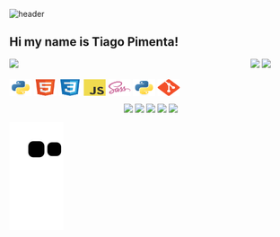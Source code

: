![header](https://capsule-render.vercel.app/api?type=waving&height=300&text=Hi%20my%20name%20is%20Tiago%20Pimenta!)

## Hi my name is Tiago Pimenta!
<div align="left">
<img align='left' src="https://www.cmarix.com/blog/wp-content/uploads/2019/03/Hiring.gif" width="430">
</div>

<div align="rigth"> 
  <a href = "mailto:tiagopimenta.ata@gmail.com"><img src="https://img.shields.io/badge/-Gmail-%23333?style=for-the-badge&logo=gmail&logoColor=white" target="_blank"></a>
  <a href="https://www.linkedin.com/in/tiago-o-pimenta" target="_blank"><img src="https://img.shields.io/badge/-LinkedIn-%230077B5?style=for-the-badge&logo=linkedin&logoColor=white" target="_blank"></a> 

<div style="display: inline_block"><br>
  <img align="center" alt="pimenta-Python" height="30" width="40" src="https://raw.githubusercontent.com/devicons/devicon/master/icons/python/python-original.svg">
  <img align="center" alt="pimenta-html" height="30" width="40" src="https://raw.githubusercontent.com/devicons/devicon/master/icons/html5/html5-original.svg">
  <img align="center" alt="pimenta-CSS" height="30" width="40" src="https://raw.githubusercontent.com/devicons/devicon/master/icons/css3/css3-original.svg">
  <img align="center" alt="pimenta-Javascript" height="30" width="40" src="https://raw.githubusercontent.com/devicons/devicon/master/icons/javascript/javascript-original.svg">  
  <img align="center" alt="pimenta-Javascript" height="30" width="40" src="https://raw.githubusercontent.com/devicons/devicon/master/icons/sass/sass-original.svg">  
  <img align="center" alt="pimenta-Python" height="30" width="40" src="https://raw.githubusercontent.com/devicons/devicon/master/icons/python/python-original.svg">
  <img align="center" alt="pimenta-git" height="30" width="40" src="https://raw.githubusercontent.com/devicons/devicon/master/icons/git/git-original.svg">
  </div>
  

<div align="center">
  
![](http://github-profile-summary-cards.vercel.app/api/cards/profile-details?username=TiPimenta&theme=vue)
![](http://github-profile-summary-cards.vercel.app/api/cards/most-commit-language?username=TiPimenta&theme=vue)
![](http://github-profile-summary-cards.vercel.app/api/cards/repos-per-language?username=TiPimenta&theme=vue)
![](http://github-profile-summary-cards.vercel.app/api/cards/stats?username=TiPimenta&theme=vue)
![](http://github-profile-summary-cards.vercel.app/api/cards/productive-time?username=TiPimenta&theme=vue&utcOffset=8)

 </div>

![Snake animation](https://github.com/Tipimenta/TiPimenta/blob/output/github-contribution-grid-snake.svg)

 

